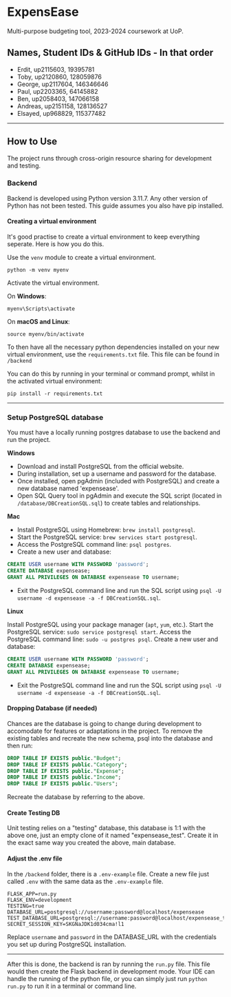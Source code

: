 # ExpensEase

Multi-purpose budgeting tool, 2023-2024 coursework at UoP.

## Names, Student IDs & GitHub IDs - In that order

- Erdit, up2115603, 19395781
- Toby, up2120860, 128059876
- George, up2117604, 146346646
- Paul, up2203365, 64145882
- Ben, up2058403, 147066158
- Andreas, up2151158, 128136527
- Elsayed, up968829, 115377482

---

## How to Use

The project runs through cross-origin resource sharing for development and testing.

### Backend

Backend is developed using Python version 3.11.7. Any other version of Python has not been tested. This guide assumes you also have pip installed.

#### Creating a virtual environment

It's good practise to create a virtual environment to keep everything seperate. Here is how you do this.

Use the `venv` module to create a virtual environment.

```
python -m venv myenv
```

Activate the virtual environment.

On **Windows**:

```
myenv\Scripts\activate
```

On **macOS and Linux**:

```
source myenv/bin/activate
```

To then have all the necessary python dependencies installed on your new virtual environment, use the `requirements.txt` file. This file can be found in `/backend`

You can do this by running in your terminal or command prompt, whilst in the activated virtual environment:

```
pip install -r requirements.txt
```

---

### Setup PostgreSQL database

You must have a locally running postgres database to use the backend and run the project.

**Windows**

* Download and install PostgreSQL from the official website.
* During installation, set up a username and password for the database.
* Once installed, open pgAdmin (included with PostgreSQL) and create a new database named 'expensease'.
* Open SQL Query tool in pgAdmin and execute the SQL script (located in `/database/DBCreationSQL.sql`) to create tables and relationships.

**Mac**

* Install PostgreSQL using Homebrew: `brew install postgresql`.
* Start the PostgreSQL service: `brew services start postgresql`.
* Access the PostgreSQL command line: `psql postgres`.
* Create a new user and database:

```sql
CREATE USER username WITH PASSWORD 'password';
CREATE DATABASE expensease;
GRANT ALL PRIVILEGES ON DATABASE expensease TO username;
```

* Exit the PostgreSQL command line and run the SQL script using `psql -U username -d expensease -a -f DBCreationSQL.sql`.

**Linux**

Install PostgreSQL using your package manager (`apt`, `yum`, etc.).
Start the PostgreSQL service: `sudo service postgresql start`.
Access the PostgreSQL command line: `sudo -u postgres psql`.
Create a new user and database:

```sql
CREATE USER username WITH PASSWORD 'password';
CREATE DATABASE expensease;
GRANT ALL PRIVILEGES ON DATABASE expensease TO username;
```

* Exit the PostgreSQL command line and run the SQL script using `psql -U username -d expensease -a -f DBCreationSQL.sql`.

#### Dropping Database (if needed)

Chances are the database is going to change during development to accomodate for features or adaptations in the project. To remove the existing tables and recreate the new schema, psql into the database and then run:

```sql
DROP TABLE IF EXISTS public."Budget";
DROP TABLE IF EXISTS public."Category";
DROP TABLE IF EXISTS public."Expense";
DROP TABLE IF EXISTS public."Income";
DROP TABLE IF EXISTS public."Users";
```

Recreate the database by referring to the above.

#### Create Testing DB

Unit testing relies on a "testing" database, this database is 1:1 with the above one, just an empty clone of it named "expensease_test". Create it in the exact same way you created the above, main database.

#### Adjust the .env file

In the `/backend` folder, there is a `.env-example` file. Create a new file just called `.env` with the same data as the `.env-example` file.

```
FLASK_APP=run.py
FLASK_ENV=development
TESTING=true
DATABASE_URL=postgresql://username:password@localhost/expensease
TEST_DATABASE_URL=postgresql://username:password@localhost/expensease_test
SECRET_SESSION_KEY=SKGNaJDK1d034cma!l1
```

Replace `username` and `password` in the DATABASE_URL with the credentials you set up during PostgreSQL installation.

---

After this is done, the backend is ran by running the `run.py` file. This file would then create the Flask backend in development mode. Your IDE can handle the running of the python file, or you can simply just run `python run.py` to run it in a terminal or command line.
